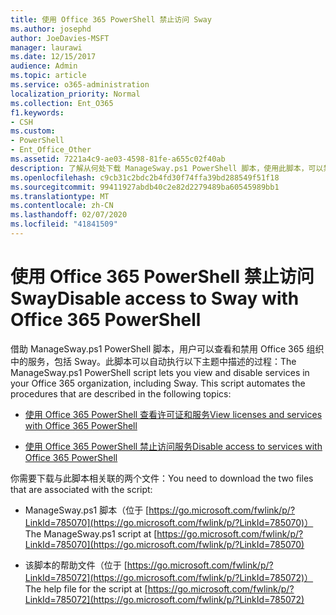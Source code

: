 ```yaml
---
title: 使用 Office 365 PowerShell 禁止访问 Sway
ms.author: josephd
author: JoeDavies-MSFT
manager: laurawi
ms.date: 12/15/2017
audience: Admin
ms.topic: article
ms.service: o365-administration
localization_priority: Normal
ms.collection: Ent_O365
f1.keywords:
- CSH
ms.custom:
- PowerShell
- Ent_Office_Other
ms.assetid: 7221a4c9-ae03-4598-81fe-a655c02f40ab
description: 了解从何处下载 ManageSway.ps1 PowerShell 脚本，使用此脚本，可以禁用对 Office 365 组织中的 Sway 的访问。
ms.openlocfilehash: c9cb31c2bdc2b4fd30f74ffa39bd288549f51f18
ms.sourcegitcommit: 99411927abdb40c2e82d2279489ba60545989bb1
ms.translationtype: MT
ms.contentlocale: zh-CN
ms.lasthandoff: 02/07/2020
ms.locfileid: "41841509"
---
```

# <a name="disable-access-to-sway-with-office-365-powershell"></a><span data-ttu-id="f55c5-103">使用 Office 365 PowerShell 禁止访问 Sway</span><span class="sxs-lookup"><span data-stu-id="f55c5-103">Disable access to Sway with Office 365 PowerShell</span></span>

<span data-ttu-id="f55c5-p101">借助 ManageSway.ps1 PowerShell 脚本，用户可以查看和禁用 Office 365 组织中的服务，包括 Sway。此脚本可以自动执行以下主题中描述的过程：</span><span class="sxs-lookup"><span data-stu-id="f55c5-p101">The ManageSway.ps1 PowerShell script lets you view and disable services in your Office 365 organization, including Sway. This script automates the procedures that are described in the following topics:</span></span>
  
- [<span data-ttu-id="f55c5-106">使用 Office 365 PowerShell 查看许可证和服务</span><span class="sxs-lookup"><span data-stu-id="f55c5-106">View licenses and services with Office 365 PowerShell</span></span>](view-licenses-and-services-with-office-365-powershell.md)
    
- [<span data-ttu-id="f55c5-107">使用 Office 365 PowerShell 禁止访问服务</span><span class="sxs-lookup"><span data-stu-id="f55c5-107">Disable access to services with Office 365 PowerShell</span></span>](disable-access-to-services-with-office-365-powershell.md)
    
<span data-ttu-id="f55c5-108">你需要下载与此脚本相关联的两个文件：</span><span class="sxs-lookup"><span data-stu-id="f55c5-108">You need to download the two files that are associated with the script:</span></span>
  
- <span data-ttu-id="f55c5-109">ManageSway.ps1 脚本（位于 [https://go.microsoft.com/fwlink/p/?LinkId=785070](https://go.microsoft.com/fwlink/p/?LinkId=785070)）</span><span class="sxs-lookup"><span data-stu-id="f55c5-109">The ManageSway.ps1 script at [https://go.microsoft.com/fwlink/p/?LinkId=785070](https://go.microsoft.com/fwlink/p/?LinkId=785070)</span></span>
    
- <span data-ttu-id="f55c5-110">该脚本的帮助文件（位于 [https://go.microsoft.com/fwlink/p/?LinkId=785072](https://go.microsoft.com/fwlink/p/?LinkId=785072)）</span><span class="sxs-lookup"><span data-stu-id="f55c5-110">The help file for the script at [https://go.microsoft.com/fwlink/p/?LinkId=785072](https://go.microsoft.com/fwlink/p/?LinkId=785072)</span></span>
    

